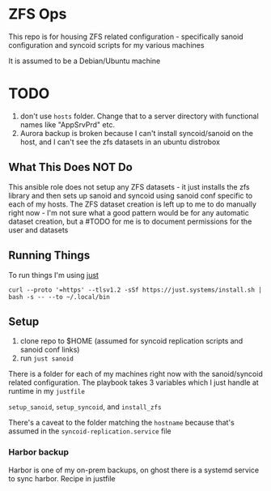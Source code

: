 # ZFS Ops

This repo is for housing ZFS related configuration - specifically sanoid configuration and syncoid scripts for my various machines

It is assumed to be a Debian/Ubuntu machine

# TODO

1. don't use `hosts` folder. Change that to a server directory with functional names like "AppSrvPrd" etc.
2. Aurora backup is broken because I can't install syncoid/sanoid on the host, and I can't see the zfs datasets in an ubuntu distrobox

## What This Does NOT Do

This ansible role does not setup any ZFS datasets - it just installs the zfs library and then sets up sanoid and syncoid using sanoid conf specific to each of my hosts. The ZFS dataset creation is left up to me to do manually right now - I'm not sure what a good pattern would be for any automatic dataset creation, but a #TODO for me is to document permissions for the user and datasets

## Running Things

To run things I'm using [just](https://github.com/casey/just)

`curl --proto '=https' --tlsv1.2 -sSf https://just.systems/install.sh | bash -s -- --to ~/.local/bin`

## Setup

1. clone repo to $HOME (assumed for syncoid replication scripts and sanoid conf links)
2. run `just sanoid`

There is a folder for each of my machines right now with the sanoid/syncoid related configuration. The playbook takes 3 variables which I just handle at runtime in my `justfile`

`setup_sanoid`, `setup_syncoid`, and `install_zfs`

There's a caveat to the folder matching the `hostname` because that's assumed in the `syncoid-replication.service` file

### Harbor backup

Harbor is one of my on-prem backups, on ghost there is a systemd service to sync harbor. Recipe in justfile
